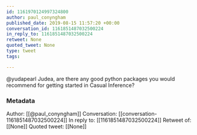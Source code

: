 ```yaml
---
id: 1161970124997324800
author: paul_conyngham
published_date: 2019-08-15 11:57:20 +00:00
conversation_id: 1161851487032500224
in_reply_to: 1161851487032500224
retweet: None
quoted_tweet: None
type: tweet
tags:

---
```


@yudapearl Judea, are there any good python packages you would recommend for getting started in Casual Inference?

### Metadata

Author: [[@paul_conyngham]]
Conversation: [[conversation-1161851487032500224]]
In reply to: [[1161851487032500224]]
Retweet of: [[None]]
Quoted tweet: [[None]]
